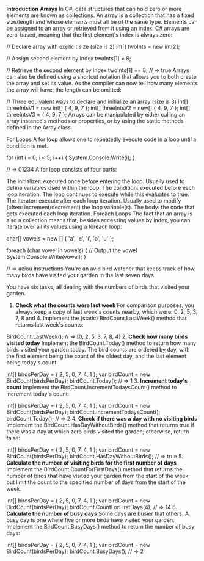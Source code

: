 **Introduction**
**Arrays**
In C#, data structures that can hold zero or more elements are known as collections. An array is a collection that has a fixed size/length and whose elements must all be of the same type. Elements can be assigned to an array or retrieved from it using an index. C# arrays are zero-based, meaning that the first element's index is always zero:

// Declare array with explicit size (size is 2)
int[] twoInts = new int[2];

// Assign second element by index
twoInts[1] = 8;

// Retrieve the second element by index
twoInts[1] == 8; // => true
Arrays can also be defined using a shortcut notation that allows you to both create the array and set its value. As the compiler can now tell how many elements the array will have, the length can be omitted:

// Three equivalent ways to declare and initialize an array (size is 3)
int[] threeIntsV1 = new int[] { 4, 9, 7 };
int[] threeIntsV2 = new[] { 4, 9, 7 };
int[] threeIntsV3 = { 4, 9, 7 };
Arrays can be manipulated by either calling an array instance's methods or properties, or by using the static methods defined in the Array class.

For Loops
A for loop allows one to repeatedly execute code in a loop until a condition is met.

for (int i = 0; i < 5; i++)
{
    System.Console.Write(i);
}

// => 01234
A for loop consists of four parts:

The initializer: executed once before entering the loop. Usually used to define variables used within the loop.
The condition: executed before each loop iteration. The loop continues to execute while this evaluates to true.
The iterator: execute after each loop iteration. Usually used to modify (often: increment/decrement) the loop variable(s).
The body: the code that gets executed each loop iteration.
Foreach Loops
The fact that an array is also a collection means that, besides accessing values by index, you can iterate over all its values using a foreach loop:

char[] vowels = new [] { 'a', 'e', 'i', 'o', 'u' };

foreach (char vowel in vowels)
{
    // Output the vowel
    System.Console.Write(vowel);
}

// => aeiou
Instructions
You're an avid bird watcher that keeps track of how many birds have visited your garden in the last seven days.

You have six tasks, all dealing with the numbers of birds that visited your garden.

1. **Check what the counts were last week**
For comparison purposes, you always keep a copy of last week's counts nearby, which were: 0, 2, 5, 3, 7, 8 and 4. Implement the (static) BirdCount.LastWeek() method that returns last week's counts:

BirdCount.LastWeek();
// => [0, 2, 5, 3, 7, 8, 4]
2. **Check how many birds visited today**
Implement the BirdCount.Today() method to return how many birds visited your garden today. The bird counts are ordered by day, with the first element being the count of the oldest day, and the last element being today's count.

int[] birdsPerDay = { 2, 5, 0, 7, 4, 1 };
var birdCount = new BirdCount(birdsPerDay);
birdCount.Today();
// => 1
3. **Increment today's count**
Implement the BirdCount.IncrementTodaysCount() method to increment today's count:

int[] birdsPerDay = { 2, 5, 0, 7, 4, 1 };
var birdCount = new BirdCount(birdsPerDay);
birdCount.IncrementTodaysCount();
birdCount.Today();
// => 2
4. **Check if there was a day with no visiting birds**
Implement the BirdCount.HasDayWithoutBirds() method that returns true if there was a day at which zero birds visited the garden; otherwise, return false:

int[] birdsPerDay = { 2, 5, 0, 7, 4, 1 };
var birdCount = new BirdCount(birdsPerDay);
birdCount.HasDayWithoutBirds();
// => true
5. **Calculate the number of visiting birds for the first number of days**
Implement the BirdCount.CountForFirstDays() method that returns the number of birds that have visited your garden from the start of the week, but limit the count to the specified number of days from the start of the week.

int[] birdsPerDay = { 2, 5, 0, 7, 4, 1 };
var birdCount = new BirdCount(birdsPerDay);
birdCount.CountForFirstDays(4);
// => 14
6. **Calculate the number of busy days**
Some days are busier that others. A busy day is one where five or more birds have visited your garden. Implement the BirdCount.BusyDays() method to return the number of busy days:

int[] birdsPerDay = { 2, 5, 0, 7, 4, 1 };
var birdCount = new BirdCount(birdsPerDay);
birdCount.BusyDays();
// => 2
